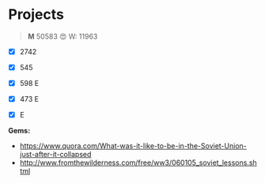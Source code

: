 Projects
========



>**M** 50583 :heart_eyes:
>W: 11963

- [x] 2742
- [x] 545
- [x] 598 E
- [x] 473 E
- [x] E



**Gems:**

-  https://www.quora.com/What-was-it-like-to-be-in-the-Soviet-Union-just-after-it-collapsed
-  http://www.fromthewilderness.com/free/ww3/060105_soviet_lessons.shtml

